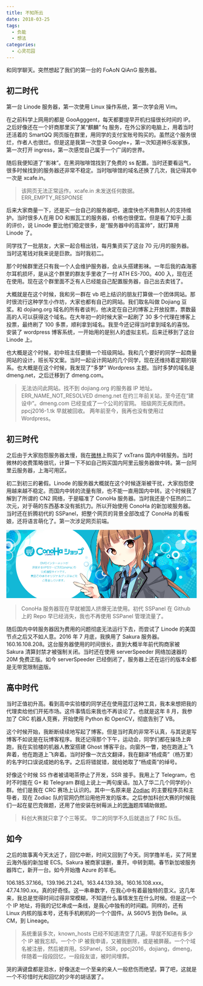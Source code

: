 ```yaml
---
title: 不知所云
date: 2018-03-25
tags:
  - 负能
  - 想法
categories:
  - 心灵花园
---
```

和同学聊天。突然想起了我们的第一台的 FoAoN QiAnG 服务器。

## 初二时代

第一台 Linode 服务器，第一次使用 Linux 操作系统，第一次学会用 Vim。

在之前科学上网用的都是 GooAgggent，每天都要提早开机扫描很长时间的 IP。之后好像还在一个奸商那里买了某“麒麟” fq 服务，在外公家的电脑上，用着当时还活着的 SmartQQ 网页版在群里，用同学的支付宝账号购买的。虽然这个服务很烂，作者人也很烂。但是这是我第一次登录 Google+，第一次知道神乐坂家族，第一次打开 ingress，第一次感觉自己属于一个广阔的世界。

<!-- more -->

随后我便知道了“影袜”。在黑洞咖啡馆找到了免费的 ss 配置。当时还要看运气，很多时候找到的服务器还非常不稳定。当时咖啡馆的域名还换了几次，我记得其中一次是 xcafe.in。

> 该网页无法正常运作。xcafe.in 未发送任何数据。ERR_EMPTY_RESPONSE

后来大家商量一下，还是买一台自己的服务器吧，速度快也不用靠别人的支持维护。当时很多人在用 DO 和搬瓦工的服务器，价格也很便宜。但是看了知乎上面的评价，说 Linode 要比他们稳定很多，是“服务器中的高富帅”，就打算用 Linode 了。

同学找了一批朋友，大家一起合租出钱，每月集资买了这台 70 元/月的服务器。当时这笔钱对我来说是巨款。当时我初二。

那个时候群里还只有我一个人会维护服务器，会从头搭建影袜。一年后我的森海塞尔耳机损坏，是从这个群里的群友手里收了一付 ATH ES-700。400 入，现在还在使用。现在这个群里面不乏有人已经能自己配置服务器，自己出去卖钱了。

大概就是在这个时候，我和另一群在 vb 吧上结识的朋友打算做一个团体网站。那时很流行这种学生小作坊，大家也都有自己的网站。我们取名叫做 Dojiang 豆浆。和 dojiang.org 域名的所有者谈判，他决定在自己的博客上开放投票，票数最高的人可以获得这个域名。在大年初一的时候大家一起刷了 30 多个代理在博客上投票，最终刷了 100 多票，顺利拿到域名。我至今还记得当时拿到域名的喜悦。安装了 wordpress 博客系统，一开始用的是别人的虚拟主机，后来迁移到了这台 Linode 上。

也大概是这个时候，初中班主任要搞一个班级网站。我和几个要好的同学一起商量网站的设计，班长写文案。当时一起设计网站的几个同学，现在还维持着定期的联系。也大概是在这个时候，我发现了“多梦” Wordpress 主题。当时多梦的域名是 dmeng.net，之后迁移到了 dmeng.com。

> 无法访问此网站。找不到 dojiang.org 的服务器 IP 地址。ERR_NAME_NOT_RESOLVED
dmeng.net 在约三年前关站，至今还在“建设中”。dmeng.com 已经变成了一个公司的官网。
班级网页无疾而终。ppcj2016-1.tk 早就被回收。
两年前至今，我再也没有使用过 Wordpress。

## 初三时代

之后由于大家抱怨服务器太慢，我在[微林](https://vnet.link/)上购买了 vxTrans 国内中转服务。当时微林的收费策略很坑，计算一下不如自己购买国内阿里云服务器做中转。第一台阿里云服务器，上海可用区。

初二到初三的暑假。Linode 的服务器大概就在这个时候逐渐被干扰，大家抱怨使用越来越不稳定。而国内中转的流量有限，也不能一直用国内中转。这个时候我了解到了所谓的 CN2 网络，于是瞄准了 ConoHa 服务器。当时我还是个狂热的二次元，对于萌的东西基本没有抵抗力。所以开始使用 ConoHa 的新加坡服务器。当时还在折腾初代的 SSPanel，把整个网页的背景全部改成了 ConoHa 的看板娘，还将语言萌化了。第一次涉足网页前端。

![ConoHa 看板娘](/images/conoha.jpg)

> ConoHa 服务器现在早就被国人挤爆无法使用。初代 SSPanel 在 Github 上的 Repo 早已经消失，我也不再使用 SSPanel 管理流量了。

随后国内中转服务器因为费用的问题彻底无法运行下去，而尝试了 Linode 的美国节点之后又不如人意。2016 年 7 月底，我换用了 Sakura 服务器。160.16.108.208。这台服务器使用的时间很长，直到大概半年前代购商家被 Sakura 清算封禁才被强制关闭。当时还在使用 serverSpeeder 网络加速器的 20M 免费正版。如今 serverSpeeder 已经倒闭了，服务器上还在运行的版本全都是无带宽限制盗版。

## 高中时代

当时正值初升高。看到高中实验楼的同学还在使用蓝灯这种工具，我本来想把我的代理卖给他们开拓市场。这件事情后来我也不再谈论了。也就是这年 8 月，我参加了 CRC 机器人竞赛，开始使用 Python 和 OpenCV，彻底告别了 VB。

这个时候开始，我断断续续地写起了博客。但是当时真的非常不认真，与其说是写博客不如说是在玩博客程序。我还记得那个下午，运动会，同学们都在操场上奔跑，我在实验楼的机器人教室搭建 Ghost 博客平台。向窗外一瞥，她在跑道上飞奔着，他在跑道上飞奔着。当时好像一次古文翻译，我在翻译“杨成斋”（杨万里）的名字时口误说成她的名字。之后将错就错，就给她取了“杨成斋”的绰号。

好像这个时候 SS 作者被请喝茶停止了开发，SSR 接手。我用上了 Telegram，也时不时能在 G+ 和 Telegram 群组上说上一两句废话。加入了华二几个同学的小群。他们是我在 CRC 赛场上认识的。其中一名原来是 [Zodiac](http://www.team6353.com) 的主要程序员和主导者，现在 Zodiac 队的官网仍然沿用他开发的版本。之后参加科创大赛的时候我们一起在星巴克做题，还用了他安装在树莓派上的[思海](https://github.com/SkyZH/prosea)题库辅助做题。

> 科创大赛就只拿了个三等奖。
华二的同学不久后就退出了 FRC 队伍。

## 如今

之后的故事离今天太近了，回忆中断，时间又回到了今天。同学撸羊毛，买了阿里云海外版的新加坡 ECS。Sakura 被商家误删，重开。中转到期。春节新加坡服务器阵亡，新开一台。如今开始撸 Azure 的羊毛。

106.185.37.166。139.196.21.241。163.44.139.38。160.16.108.xxx。47.74.190.xx。真的好奇怪。这一串串数字，在我心中有着最独特的意义。这几年来，我总是觉得时间过得非常模糊，不知道什么事情发生在什么时候。但是这一个个 IP 地址，将我的记忆串成一条线，是我心中独有的时间戳。同样的，还有 Linux 内核的版本号，还有手机刷机的一个个固件。从 S60V5 到伪 Belle。从 CM，到 Lineage。

> 系统重装多次，known\_hosts 已经不知道清空了几遍。早就不知道有多少个 IP 被我忘却。一个个 IP 被我申请，又被我删除，或是被屏蔽。一个个域名被注册，然后被弃用。SSPanel，SSR，ppcj2016，dojiang，dmeng，伴随着一段段回忆，一段段友谊，被时间埋葬。

哭的满键盘都是泪水，好像送走一个至亲的亲人一般悲伤而绝望。算了吧，这就是一个不珍惜时光和回忆的少年的胡话罢了。

